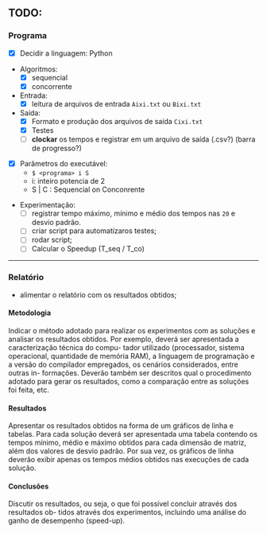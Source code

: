 ## TODO:

### Programa

- [x] Decidir a linguagem: Python
- Algoritmos:
  - [x] sequencial
  - [x] concorrente
- Entrada:
  - [x] leitura de arquivos de entrada `Aixi.txt` ou `Bixi.txt`
- Saída:
  - [x] Formato e produção dos arquivos de saída `Cixi.txt`
  - [x] Testes
  - [ ] **clockar** os tempos e registrar em um arquivo de saída (.csv?) (barra de progresso?)
- [x] Parâmetros do executável:
  -  `$ <programa> i S`  
    - i: inteiro potencia de 2
    - S | C : Sequencial on Conconrente
- Experimentação:
  - [ ] registrar tempo máximo, mínimo e médio dos tempos nas `20` e desvio padrão.
  - [ ] criar script para automatizaros testes;
  - [ ] rodar script;
  - [ ] Calcular o Speedup (T_seq / T_co)

---

### Relatório
- alimentar o relatório com os resultados obtidos;
#### Metodologia
Indicar o método adotado para realizar os experimentos com as soluções e analisar
os resultados obtidos. Por exemplo, deverá ser apresentada a caracterização técnica do compu-
tador utilizado (processador, sistema operacional, quantidade de memória RAM), a linguagem
de programação e a versão do compilador empregados, os cenários considerados, entre outras in-
formações. Deverão também ser descritos qual o procedimento adotado para gerar os resultados,
como a comparação entre as soluções foi feita, etc.
#### Resultados
Apresentar os resultados obtidos na forma de um gráficos de linha e tabelas. Para
cada solução deverá ser apresentada uma tabela contendo os tempos mínimo, médio e máximo
obtidos para cada dimensão de matriz, além dos valores de desvio padrão. Por sua vez, os gráficos
de linha deverão exibir apenas os tempos médios obtidos nas execuções de cada solução.
#### Conclusões
Discutir os resultados, ou seja, o que foi possível concluir através dos resultados ob-
tidos através dos experimentos, incluindo uma análise do ganho de desempenho (speed-up).
